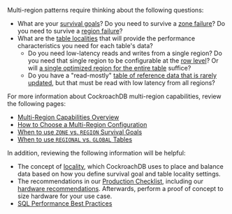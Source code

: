 Multi-region patterns require thinking about the following questions:

- What are your [survival goals](multiregion-overview.html#survival-goals)?  Do you need to survive a [zone failure](multiregion-survival-goals.html#survive-zone-failures)? Do you need to survive a [region failure](multiregion-survival-goals.html#survive-region-failures)?
- What are the [table localities](multiregion-overview.html#table-locality) that will provide the performance characteristics you need for each table's data?
  - Do you need low-latency reads and writes from a single region? Do you need that single region to be configurable at the [row level](table-localities.html#regional-by-row-tables)? Or will [a single optimized region for the entire table](table-localities.html#regional-tables) suffice?
  - Do you have a "read-mostly" [table of reference data that is rarely updated](table-localities.html#global-tables), but that must be read with low latency from all regions?

For more information about CockroachDB multi-region capabilities, review the following pages:

- [Multi-Region Capabilities Overview](multiregion-overview.html)
- [How to Choose a Multi-Region Configuration](choosing-a-multi-region-configuration.html)
- [When to use `ZONE` vs. `REGION` Survival Goals](multiregion-survival-goals.html#when-to-use-zone-vs-region-survival-goals)
- [When to use `REGIONAL` vs. `GLOBAL` Tables](table-localities.html#when-to-use-regional-vs-global-tables)

In addition, reviewing the following information will be helpful:

- The concept of [locality](cockroach-start.html#locality), which CockroachDB uses to place and balance data based on how you define survival goal and table locality settings.
- The recommendations in our [Production Checklist](recommended-production-settings.html), including our [hardware recommendations](recommended-production-settings.html#hardware). Afterwards, perform a proof of concept to size hardware for your use case.
- [SQL Performance Best Practices](performance-best-practices-overview.html)
